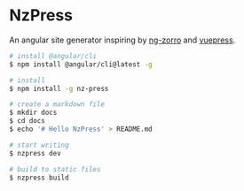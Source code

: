 # NzPress
An angular site generator inspiring by [ng-zorro](https://github.com/NG-ZORRO/ng-zorro-antd) and [vuepress](https://github.com/vuejs/vuepress).

```bash
# install @angular/cli
$ npm install @angular/cli@latest -g

# install
$ npm install -g nz-press

# create a markdown file
$ mkdir docs
$ cd docs
$ echo '# Hello NzPress' > README.md

# start writing
$ nzpress dev

# build to static files
$ nzpress build
```
